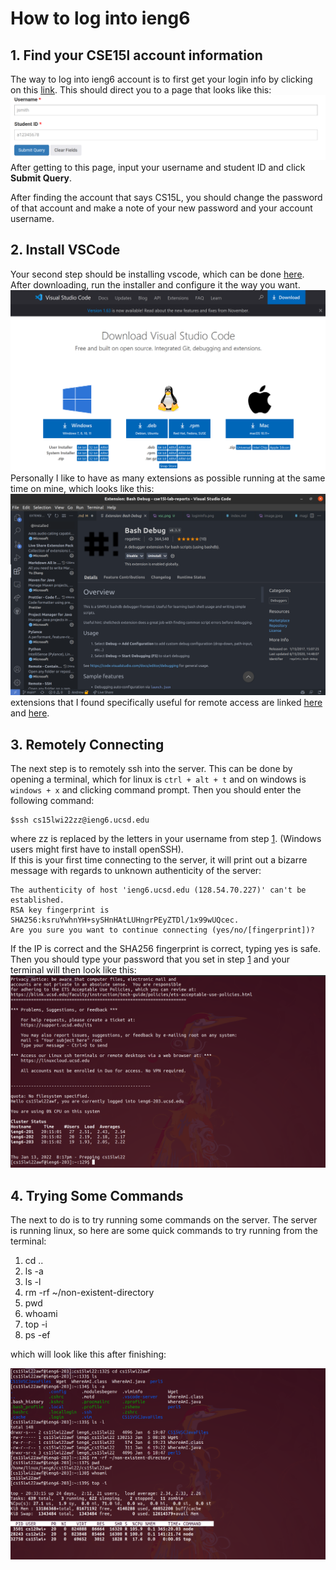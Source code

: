
# How to log into ieng6
## 1. Find your CSE15l account information
The way to log into ieng6 account is to first get your login info by clicking on this [link](https://sdacs.ucsd.edu/~icc/index.php). This should direct you to a page that looks like this:
![Image](/loginInfo.png)
After getting to this page, input your username and student ID and click **Submit Query**.

After finding the account that says CS15L, you should change the password of that account and make a note of your new password and your account username.

## 2. Install VSCode
Your second step should be installing vscode, which can be done [here](https://code.visualstudio.com/download). After downloading, run the installer and configure it the way you want.
![Image](/vsc.png)
Personally I like to have as many extensions as possible running at the same time on mine, which looks like this:
![Image](/vsc2.png)
extensions that I found specifically useful for remote access are linked [here](https://marketplace.visualstudio.com/items?itemName=ms-vscode-remote.remote-ssh) and [here](https://marketplace.visualstudio.com/items?itemName=ms-vscode-remote.vscode-remote-extensionpack). 
## 3. Remotely Connecting
The next step is to remotely ssh into the server. This can be done by opening a terminal, which for linux is `ctrl + alt + t` and on windows is `windows + x` and clicking command prompt. Then you should enter the following command:
```
$ssh cs15lwi22zz@ieng6.ucsd.edu
```
where zz is replaced by the letters in your username from step [1](#1-find-your-cse15l-account-information). (Windows users might first have to install openSSH).<br>
If this is your first time connecting to the server, it will print out a bizarre message with regards to unknown authenticity of the server:
```
The authenticity of host 'ieng6.ucsd.edu (128.54.70.227)' can't be established.
RSA key fingerprint is SHA256:ksruYwhnYH+sySHnHAtLUHngrPEyZTDl/1x99wUQcec.
Are you sure you want to continue connecting (yes/no/[fingerprint])? 
```
If the IP is correct and the SHA256 fingerprint is correct, typing yes is safe.
Then you should type your password that you set in step [1](#1-find-your-cse15l-account-information) and your terminal will then look like this:
![Image](/ssh.png)
## 4. Trying Some Commands
The next to do is to try running some commands on the server. The server is running linux, so here are some quick commands to try running from the terminal: <br>
1. cd ..
2. ls -a
3. ls -l
4. rm -rf ~/non-existent-directory
5. pwd
6. whoami
7. top -i
8. ps -ef  
</ul>
which will look like this after finishing:

![Image](/trycommands.png)
